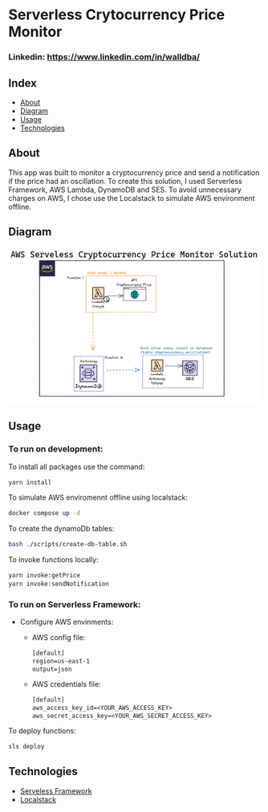 # Serverless Crytocurrency Price Monitor

### Linkedin: https://www.linkedin.com/in/walldba/

## Index

- [About](#about)
- [Diagram](#diagram)
- [Usage](#usage)
- [Technologies](#technologies)

## About
This app was built to monitor a cryptocurrency price and send a notification if the price had an oscillation. 
To create this solution, I used Serverless Framework, AWS Lambda, DynamoDB and SES.
To avoid unnecessary charges on AWS, I chose use the Localstack to simulate AWS environment offline.

## Diagram

![Alt text](/docs/solution-diagram.png?raw=true 'Solution Diagram')

## Usage
### To run on development:
To install all packages use the command:

```bash
yarn install
```

To simulate AWS enviromennt offline using localstack:

```bash
docker compose up -d
```

To create the dynamoDb tables:

```bash
bash ./scripts/create-db-table.sh
```

To invoke functions locally:

```bash
yarn invoke:getPrice
yarn invoke:sendNotification
```

### To run on Serverless Framework:
- Configure AWS envinments:
  
  - AWS config file:
    ```
    [default]
    region=us-east-1
    output=json
    ```
  - AWS credentials file:
    ```
    [default]
    aws_access_key_id=<YOUR_AWS_ACCESS_KEY>
    aws_secret_access_key=<YOUR_AWS_SECRET_ACCESS_KEY>

To deploy functions:

```bash
sls deploy
```

## Technologies

- [Serveless Framework](https://www.serverless.com/)
- [Localstack](https://localstack.cloud/)
